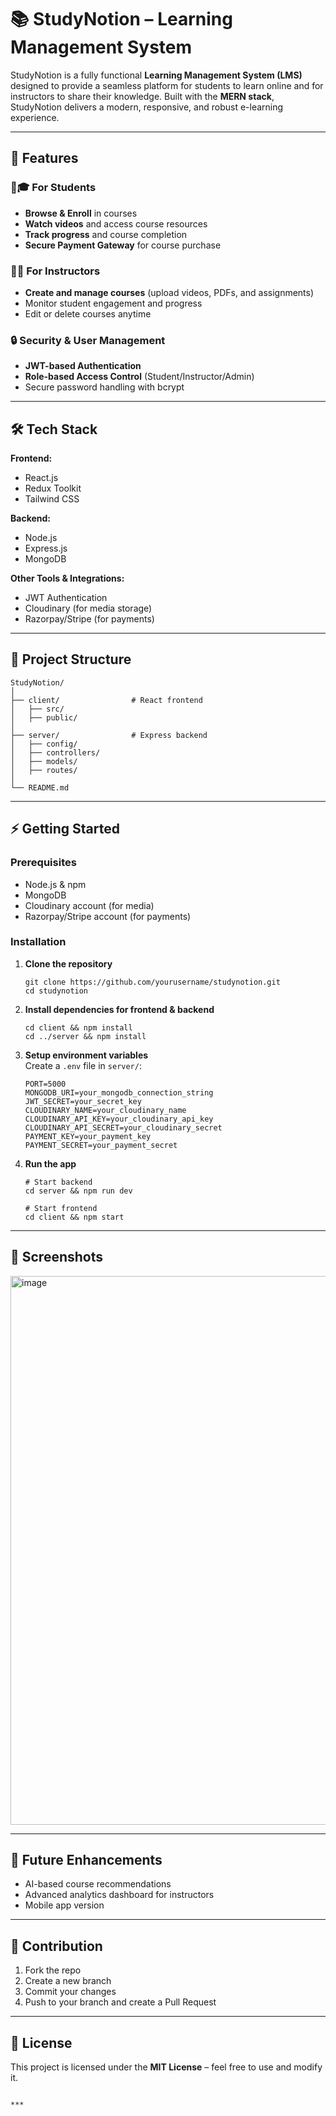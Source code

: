# 📚 StudyNotion – Learning Management System  

StudyNotion is a fully functional **Learning Management System (LMS)** designed to provide a seamless platform for students to learn online and for instructors to share their knowledge. Built with the **MERN stack**, StudyNotion delivers a modern, responsive, and robust e-learning experience.  

---

## 🚀 Features  

### 👩🎓 For Students  
- **Browse & Enroll** in courses  
- **Watch videos** and access course resources  
- **Track progress** and course completion  
- **Secure Payment Gateway** for course purchase  

### 👨🏫 For Instructors  
- **Create and manage courses** (upload videos, PDFs, and assignments)  
- Monitor student engagement and progress  
- Edit or delete courses anytime  

### 🔒 Security & User Management  
- **JWT-based Authentication**  
- **Role-based Access Control** (Student/Instructor/Admin)  
- Secure password handling with bcrypt  

---

## 🛠️ Tech Stack  

**Frontend:**  
- React.js  
- Redux Toolkit  
- Tailwind CSS  

**Backend:**  
- Node.js  
- Express.js  
- MongoDB  

**Other Tools & Integrations:**  
- JWT Authentication  
- Cloudinary (for media storage)  
- Razorpay/Stripe (for payments)  

---

## 📂 Project Structure  
```
StudyNotion/
│
├── client/                # React frontend
│   ├── src/
│   ├── public/
│
├── server/                # Express backend
│   ├── config/
│   ├── controllers/
│   ├── models/
│   ├── routes/
│
└── README.md
```

---

## ⚡ Getting Started  

### Prerequisites  
- Node.js & npm  
- MongoDB  
- Cloudinary account (for media)  
- Razorpay/Stripe account (for payments)  

### Installation  
1. **Clone the repository**
   ```
   git clone https://github.com/yourusername/studynotion.git
   cd studynotion
   ```

2. **Install dependencies for frontend & backend**
   ```
   cd client && npm install
   cd ../server && npm install
   ```

3. **Setup environment variables**  
   Create a `.env` file in `server/`:
   ```
   PORT=5000
   MONGODB_URI=your_mongodb_connection_string
   JWT_SECRET=your_secret_key
   CLOUDINARY_NAME=your_cloudinary_name
   CLOUDINARY_API_KEY=your_cloudinary_api_key
   CLOUDINARY_API_SECRET=your_cloudinary_secret
   PAYMENT_KEY=your_payment_key
   PAYMENT_SECRET=your_payment_secret
   ```

4. **Run the app**
   ```
   # Start backend
   cd server && npm run dev  

   # Start frontend
   cd client && npm start
   ```

---

## 📸 Screenshots  
<img width="1819" height="878" alt="image" src="https://github.com/user-attachments/assets/f6109468-6a75-4a72-92bd-43d642cc431b" />
 

---

## 🌟 Future Enhancements  
- AI-based course recommendations  
- Advanced analytics dashboard for instructors  
- Mobile app version  

---

## 🤝 Contribution  
1. Fork the repo  
2. Create a new branch  
3. Commit your changes  
4. Push to your branch and create a Pull Request  

---

## 📜 License  
This project is licensed under the **MIT License** – feel free to use and modify it.  
```

*** 
